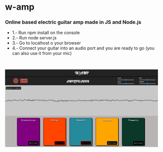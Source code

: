 <h1>w-amp</h1>
<h3>Online based electric guitar amp made in JS and Node.js</h3>

<ul>
    <li>1.- Run npm install on the console</li>
    <li>2.- Run node server.js</li>
    <li>3.- Go to localhost o your browser</li>
    <li>4.- Connect your guitar into an audio port and you are ready to go (you can also use it from your mic)</li>
</ul>

<br>

![](imgs/app.png)